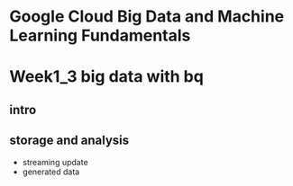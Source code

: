 # Google Cloud Big Data and Machine Learning Fundamentals  
  
# Week1_3 big data with bq  
## intro  
## storage and analysis  
- streaming update
- generated data